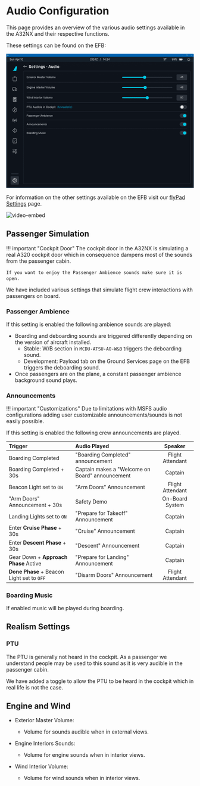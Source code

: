 # Audio Configuration

This page provides an overview of the various audio settings available in the A32NX and their respective functions.

These settings can be found on the EFB:

![EFB Audio Settings](../assets/flypados3/flypad-settings-audio.png)

For information on the other settings available on the EFB visit our [flyPad Settings](flypados3/settings.md) page.

![video-embed](https://www.youtube-nocookie.com/embed/3i1FaGKOwII)

## Passenger Simulation

!!! important "Cockpit Door"
    The cockpit door in the A32NX is simulating a real A320 cockpit door which in consequence dampens most of the sounds from the passenger cabin. 

    If you want to enjoy the Passenger Ambience sounds make sure it is open.

We have included various settings that simulate flight crew interactions with passengers on board.

### Passenger Ambience
If this setting is enabled the following ambience sounds are played:

- Boarding and deboarding sounds are triggered differently depending on the version of aircraft installed.
    - Stable: W/B section in `MCDU-ATSU-AO-W&B` triggers the deboarding sound.
    - Development: Payload tab on the Ground Services page on the EFB triggers the deboarding sound.
- Once passengers are on the plane, a constant passenger ambience background sound plays.

[//]: # (- Boarding sound begins when the W/B in `MCDU-ATSU-AOC-W&B` boarding is started.)
[//]: # (- Deboarding through the W/B section in `MCDU-ATSU-AO-W&B` triggers the deboarding sound. // Removed until feature is the same on all versions)

### Announcements

!!! important "Customizations"
    Due to limitations with MSFS audio configurations adding user customizable announcements/sounds is not easily possible.

If this setting is enabled the following crew announcements are played.

| Trigger                                    | Audio Played                                    |     Speaker      |
|:-------------------------------------------|:------------------------------------------------|:----------------:|
| Boarding Completed                         | "Boarding Completed" announcement               | Flight Attendant |
| Boarding Completed + 30s                   | Captain makes a "Welcome on Board" announcement |     Captain      |
| Beacon Light set to `ON`                   | "Arm Doors" Announcement                        | Flight Attendant |
| "Arm Doors" Announcement + 30s             | Safety Demo                                     | On-Board System  |
| Landing Lights set to `ON`                 | "Prepare for Takeoff" Announcement              |     Captain      |
| Enter **Cruise Phase** + 30s               | "Cruise" Announcement                           |     Captain      |
| Enter **Descent Phase** + 30s              | "Descent" Announcement                          |     Captain      |
| Gear Down + **Approach Phase** Active      | "Prepare for Landing" Announcement              |     Captain      |
| **Done Phase** + Beacon Light set to `OFF` | "Disarm Doors" Announcement                     | Flight Attendant |

### Boarding Music
If enabled music will be played during boarding.

## Realism Settings

### PTU

The PTU is generally not heard in the cockpit. As a passenger we understand people may be used to this sound as it is very audible in the passenger cabin.

We have added a toggle to allow the PTU to be heard in the cockpit which in real life is not the case. 

## Engine and Wind

- Exterior Master Volume:
    - Volume for sounds audible when in external views.

- Engine Interiors Sounds:
    - Volume for engine sounds when in interior views.

- Wind Interior Volume:
    - Volume for wind sounds when in interior views.
